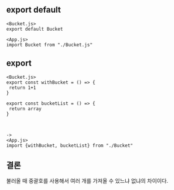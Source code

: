 ## export default

```
<Bucket.js>
export default Bucket 

<App.js>
import Bucket from "./Bucket.js"
```

## export
```
<Bucket.js>
export const withBucket = () => {
 return 1+1
}

export const bucketList = () => {
 return array
}



->
<App.js>
import {withBucket, bucketList} from "./Bucket"
```

## 결론
불러올 때 중괄호를 사용해서 여러 개를 가져올 수 있느냐 없냐의 차이이다.